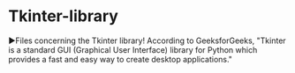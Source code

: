 # Tkinter-library

▶️Files concerning the Tkinter library!
According to GeeksforGeeks, "Tkinter is a standard GUI (Graphical User Interface) library for Python which provides a fast and easy way to create desktop applications."
